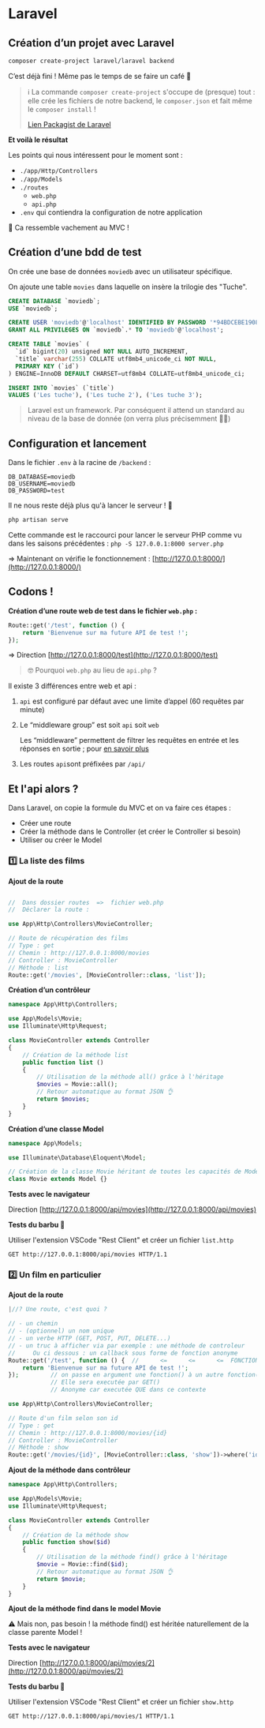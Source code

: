 # Laravel

## Création d’un projet avec Laravel

```bash
composer create-project laravel/laravel backend
```

C’est déjà fini ! Même pas le temps de se faire un café 🤭

> ℹ️ La commande `composer create-project` s'occupe de (presque) tout : elle crée les fichiers de notre backend, le `composer.json` et fait même le `composer install` !
> 
> [Lien Packagist de Laravel](https://packagist.org/packages/laravel/laravel)

**Et voilà le résultat**

Les points qui nous intéressent pour le moment sont :

- `./app/Http/Controllers`
- `./app/Models`
- `./routes`
    - `web.php`
    - `api.php`
- `.env` qui contiendra la configuration de notre application

<aside>
🥳 Ca ressemble vachement au MVC !
</aside>

## Création d’une bdd de test

On crée une base de données `moviedb` avec un utilisateur spécifique.

On ajoute une table `movies` dans laquelle on insère la trilogie des "Tuche".

```sql
CREATE DATABASE `moviedb`;
USE `moviedb`;

CREATE USER 'moviedb'@'localhost' IDENTIFIED BY PASSWORD '*94BDCEBE19083CE2A1F959FD02F964C7AF4CFC29';
GRANT ALL PRIVILEGES ON `moviedb`.* TO 'moviedb'@'localhost';

CREATE TABLE `movies` (
  `id` bigint(20) unsigned NOT NULL AUTO_INCREMENT,
  `title` varchar(255) COLLATE utf8mb4_unicode_ci NOT NULL,
  PRIMARY KEY (`id`)
) ENGINE=InnoDB DEFAULT CHARSET=utf8mb4 COLLATE=utf8mb4_unicode_ci;

INSERT INTO `movies` (`title`)
VALUES ('Les tuche'), ('Les tuche 2'), ('Les tuche 3');
```
> Laravel est un framework. Par conséquent il attend un standard au niveau de la base de donnée (on verra plus précisemment 😶‍🌫️)

## Configuration et lancement

Dans le fichier `.env` à la racine de `/backend` :

```
DB_DATABASE=moviedb
DB_USERNAME=moviedb
DB_PASSWORD=test
```

Il ne nous reste déjà plus qu'à lancer le serveur ! :rocket:

```bash
php artisan serve
```

Cette commande est le raccourci pour lancer le serveur PHP comme vu dans les saisons précédentes : `php -S 127.0.0.1:8000 server.php`

⇒ Maintenant on vérifie le fonctionnement : [http://127.0.0.1:8000/](http://127.0.0.1:8000/)

## Codons !

**Création d’une route web de test dans le fichier `web.php` :**

```php
Route::get('/test', function () {
    return 'Bienvenue sur ma future API de test !';
});
```

⇒ Direction [http://127.0.0.1:8000/test](http://127.0.0.1:8000/test)

> 🤓 Pourquoi `web.php` au lieu de `api.php` ?

Il existe 3 différences entre web et api :

1. `api` est configuré par défaut avec une limite d’appel (60 requêtes par minute)
2. Le “middleware group” est soit `api` soit `web`

    Les “middleware” permettent de filtrer les requêtes en entrée et les réponses en sortie ; pour [en savoir plus](https://www.conciergerie.dev/blog/laravel-les-middlewares)

3. Les routes `api`sont préfixées par `/api/`

## Et l'api alors ?

Dans Laravel, on copie la formule du MVC et on va faire ces étapes :
- Créer une route
- Créer la méthode dans le Controller (et créer le Controller si besoin)
- Utiliser ou créer le Model

### :one: La liste des films

**Ajout de la route**

```php

//  Dans dossier routes  =>  fichier web.php
//  Déclarer la route :

use App\Http\Controllers\MovieController;

// Route de récupération des films
// Type : get
// Chemin : http://127.0.0.1:8000/movies
// Controller : MovieController
// Méthode : list
Route::get('/movies', [MovieController::class, 'list']);
```

**Création d’un contrôleur**

```php
namespace App\Http\Controllers;

use App\Models\Movie;
use Illuminate\Http\Request;

class MovieController extends Controller
{
    // Création de la méthode list
    public function list ()
    {
        // Utilisation de la méthode all() grâce à l'héritage
        $movies = Movie::all();
        // Retour automatique au format JSON 👌
        return $movies;
    }
}
```

**Création d’une classe Model**

```php
namespace App\Models;

use Illuminate\Database\Eloquent\Model;

// Création de la classe Movie héritant de toutes les capacités de Model
class Movie extends Model {}
```

**Tests avec le navigateur**

Direction [http://127.0.0.1:8000/api/movies](http://127.0.0.1:8000/api/movies)

**Tests du barbu 🥸**

Utiliser l'extension VSCode "Rest Client" et créer un fichier `list.http`

```
GET http://127.0.0.1:8000/api/movies HTTP/1.1
```

### :two: Un film en particulier

**Ajout de la route**


```php
|//? Une route, c'est quoi ?

// - un chemin
// - (optionnel) un nom unique
// - un verbe HTTP (GET, POST, PUT, DELETE...)
// - un truc à afficher via par exemple : une méthode de controleur
//     Ou ci dessous : un callback sous forme de fonction anonyme
Route::get('/test', function () {  //      <=      <=      <=  FONCTION ANONYME = CALL BACK
    return 'Bienvenue sur ma future API de test !';  
});         // on passe en argument une fonction() à un autre fonction()
            // Elle sera executée par GET() 
            // Anonyme car executée QUE dans ce contexte
```


```php
use App\Http\Controllers\MovieController;

// Route d'un film selon son id
// Type : get
// Chemin : http://127.0.0.1:8000/movies/{id}
// Controller : MovieController
// Méthode : show
Route::get('/movies/{id}', [MovieController::class, 'show'])->where('id', '[0-9]+');
```

**Ajout de la méthode dans contrôleur**

```php
namespace App\Http\Controllers;

use App\Models\Movie;
use Illuminate\Http\Request;

class MovieController extends Controller
{
    // Création de la méthode show
    public function show($id)
    {
        // Utilisation de la méthode find() grâce à l'héritage
        $movie = Movie::find($id);
        // Retour automatique au format JSON 👌
        return $movie;
    }
}
```

**Ajout de la méthode find dans le model Movie**

:warning: Mais non, pas besoin ! la méthode find() est héritée naturellement de la classe parente Model !

**Tests avec le navigateur**

Direction [http://127.0.0.1:8000/api/movies/2](http://127.0.0.1:8000/api/movies/2)

**Tests du barbu 🥸**

Utiliser l'extension VSCode "Rest Client" et créer un fichier `show.http`

```
GET http://127.0.0.1:8000/api/movies/1 HTTP/1.1
```

